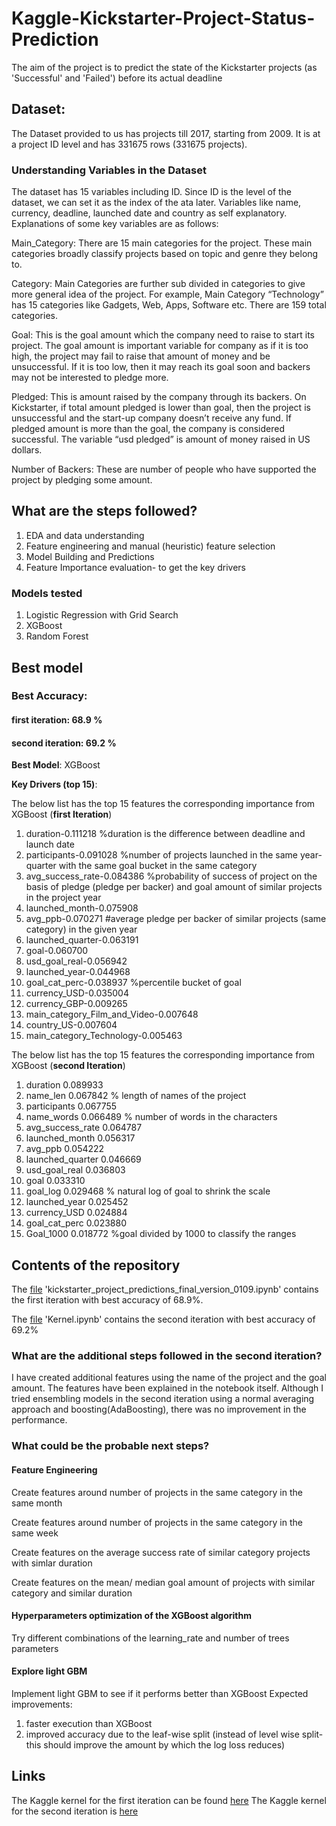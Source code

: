 # Kaggle-Kickstarter-Project-Status-Prediction

The aim of the project is to predict the state of the Kickstarter projects (as 'Successful' and 'Failed') before its actual deadline

## Dataset:
The Dataset provided to us has projects till 2017, starting from 2009.
It is at a project ID level and has 331675 rows (331675 projects).

### Understanding Variables in the Dataset

The dataset has 15 variables including ID. Since ID is the level of the dataset, we can set it as the index of the ata later. Variables like name, currency, deadline, launched date and country as self explanatory. Explanations of some key variables are as follows:

Main_Category: There are 15 main categories for the project. These main categories broadly classify projects based on topic and genre they belong to.

Category: Main Categories are further sub divided in categories to give more general idea of the project. For example, Main Category “Technology” has 15 categories like Gadgets, Web, Apps, Software etc. There are 159 total categories.

Goal: This is the goal amount which the company need to raise to start its project. The goal amount is important variable for company as if it is too high, the project may fail to raise that amount of money and be unsuccessful. If it is too low, then it may reach its goal soon and backers may not be interested to pledge more.

Pledged: This is amount raised by the company through its backers. On Kickstarter, if total amount pledged is lower than goal, then the project is unsuccessful and the start-up company doesn’t receive any fund. If pledged amount is more than the goal, the company is considered successful. The variable “usd pledged” is amount of money raised in US dollars.

Number of Backers: These are number of people who have supported the project by pledging some amount.

## What are the steps followed?
1. EDA and data understanding
2. Feature engineering and manual (heuristic) feature selection
3. Model Building and Predictions
4. Feature Importance evaluation- to get the key drivers

### Models tested
1. Logistic Regression with Grid Search
2. XGBoost
3. Random Forest

## Best model 
### **Best Accuracy**: 
#### first iteration: 68.9 %
#### second iteration: 69.2 %

**Best Model**: XGBoost

**Key Drivers (top 15)**:

The below list has the top 15 features the corresponding importance from XGBoost (**first Iteration**)
1. duration-0.111218   %duration is the difference between deadline and launch date
2. participants-0.091028 %number of projects launched in the same year-quarter with the same goal bucket in the same category
3. avg_success_rate-0.084386 %probability of success of project on the basis of pledge (pledge per backer) and goal amount of similar projects in the project year
4. launched_month-0.075908
5. avg_ppb-0.070271 #average pledge per backer of similar projects (same category) in the given year
6. launched_quarter-0.063191
7. goal-0.060700
8. usd_goal_real-0.056942
9. launched_year-0.044968
10. goal_cat_perc-0.038937 %percentile bucket of goal
11. currency_USD-0.035004
12. currency_GBP-0.009265
13. main_category_Film_and_Video-0.007648
14. country_US-0.007604
15. main_category_Technology-0.005463


The below list has the top 15 features the corresponding importance from XGBoost (**second Iteration**)
1. duration	0.089933
2. name_len	0.067842 % length of names of the project
3. participants	0.067755
4. name_words	0.066489 % number of words in the characters
5. avg_success_rate	0.064787
6. launched_month	0.056317
7. avg_ppb	0.054222
8. launched_quarter	0.046669
9. usd_goal_real	0.036803
10. goal	0.033310
11.	goal_log	0.029468 % natural log of goal to shrink the scale
12.	launched_year	0.025452
13.	currency_USD	0.024884
14.	goal_cat_perc	0.023880
15.	Goal_1000	0.018772 %goal divided by 1000 to classify the ranges

## Contents of the repository
The [file](https://github.com/srishtis/Kaggle-Kickstarter-Project-Status-Prediction/blob/master/kickstarter_project_predictions_%20final_version_0109.ipynb) 'kickstarter_project_predictions_final_version_0109.ipynb' contains the first iteration with best accuracy of 68.9%.

The [file](https://github.com/srishtis/Kaggle-Kickstarter-Project-Status-Prediction/blob/master/kernel.ipynb) 'Kernel.ipynb' contains the second iteration with best accuracy of 69.2%

### What are the additional steps followed in the second iteration?
I have created additional features using the name of the project and the goal amount. The features have been explained in the notebook itself.
Although I tried ensembling models in the second iteration using a normal averaging approach and boosting(AdaBoosting), there was no improvement in the performance.

### What could be the probable next steps?

#### Feature Engineering
Create features around number of projects in the same category in the same month

Create features around number of projects in the same category in the same week

Create features on the average success rate of similar category projects with simlar duration

Create features on the mean/ median goal amount of projects with similar category and similar duration

#### Hyperparameters optimization of the XGBoost algorithm
Try different combinations of the learning_rate and number of trees parameters

#### Explore light GBM
Implement light GBM to see if it performs better than XGBoost
Expected improvements:
1. faster execution than XGBoost
2. improved accuracy due to the leaf-wise split (instead of level wise split- this should improve the amount by which the log loss reduces)


## Links
The Kaggle kernel for the first iteration can be found [here](https://www.kaggle.com/srishti280992/data-preprocessing-feature-engg-prediction)
The Kaggle kernel for the second iteration is [here](https://www.kaggle.com/srishti280992/xgboost-classifier-69-2-feature-engg-eda)
